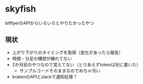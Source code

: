 # skyfish
bitflyerのAPIからいろいろとやりたかったやつ

## 現状
- 上がり下がりのタイミングを取得（変化があったら報告）
- 時間・分足の構想が練れてない
- 2か月前のやつなので覚えてない（とりあえずtokenは別に書いた）
    - サンプルコードそのままなのでめちゃ汚い
- krakenのAPIとslackで通知処理？